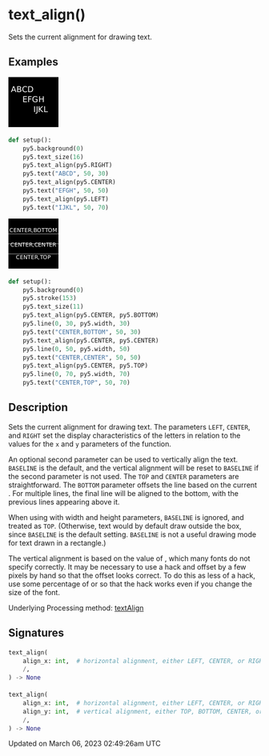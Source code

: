 # text_align()

Sets the current alignment for drawing text.

## Examples

<div class="example-table">

<div class="example-row"><div class="example-cell-image">

![example picture for text_align()](/images/reference/Sketch_text_align_0.png)

</div><div class="example-cell-code">

```python
def setup():
    py5.background(0)
    py5.text_size(16)
    py5.text_align(py5.RIGHT)
    py5.text("ABCD", 50, 30)
    py5.text_align(py5.CENTER)
    py5.text("EFGH", 50, 50)
    py5.text_align(py5.LEFT)
    py5.text("IJKL", 50, 70)
```

</div></div>

<div class="example-row"><div class="example-cell-image">

![example picture for text_align()](/images/reference/Sketch_text_align_1.png)

</div><div class="example-cell-code">

```python
def setup():
    py5.background(0)
    py5.stroke(153)
    py5.text_size(11)
    py5.text_align(py5.CENTER, py5.BOTTOM)
    py5.line(0, 30, py5.width, 30)
    py5.text("CENTER,BOTTOM", 50, 30)
    py5.text_align(py5.CENTER, py5.CENTER)
    py5.line(0, 50, py5.width, 50)
    py5.text("CENTER,CENTER", 50, 50)
    py5.text_align(py5.CENTER, py5.TOP)
    py5.line(0, 70, py5.width, 70)
    py5.text("CENTER,TOP", 50, 70)
```

</div></div>

</div>

## Description

Sets the current alignment for drawing text. The parameters `LEFT`, `CENTER`, and `RIGHT` set the display characteristics of the letters in relation to the values for the `x` and `y` parameters of the [](sketch_text) function.
 
An optional second parameter can be used to vertically align the text. `BASELINE` is the default, and the vertical alignment will be reset to `BASELINE` if the second parameter is not used. The `TOP` and `CENTER` parameters are straightforward. The `BOTTOM` parameter offsets the line based on the current [](sketch_text_descent). For multiple lines, the final line will be aligned to the bottom, with the previous lines appearing above it.
 
When using [](sketch_text) with width and height parameters, `BASELINE` is ignored, and treated as `TOP`. (Otherwise, text would by default draw outside the box, since `BASELINE` is the default setting. `BASELINE` is not a useful drawing mode for text drawn in a rectangle.)
 
The vertical alignment is based on the value of [](sketch_text_ascent), which many fonts do not specify correctly. It may be necessary to use a hack and offset by a few pixels by hand so that the offset looks correct. To do this as less of a hack, use some percentage of [](sketch_text_ascent) or [](sketch_text_descent) so that the hack works even if you change the size of the font.

Underlying Processing method: [textAlign](https://processing.org/reference/textAlign_.html)

## Signatures

```python
text_align(
    align_x: int,  # horizontal alignment, either LEFT, CENTER, or RIGHT
    /,
) -> None

text_align(
    align_x: int,  # horizontal alignment, either LEFT, CENTER, or RIGHT
    align_y: int,  # vertical alignment, either TOP, BOTTOM, CENTER, or BASELINE
    /,
) -> None
```

Updated on March 06, 2023 02:49:26am UTC
